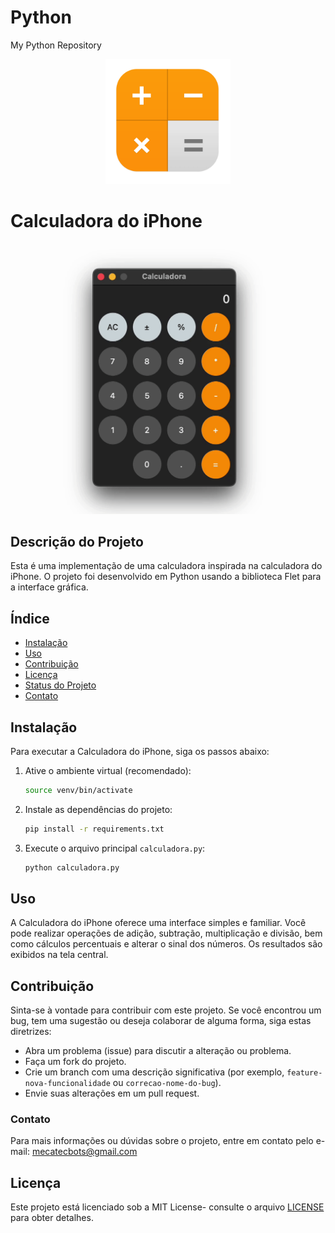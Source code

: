 # Python
My Python Repository  
<div style="text-align:center"><img alt='Logo' src="icone.png" width="200" height="200"></div>

# Calculadora do iPhone

![Calculadora do iPhone](calculadora.gif)

## Descrição do Projeto

Esta é uma implementação de uma calculadora inspirada na calculadora do iPhone. O projeto foi desenvolvido em Python usando a biblioteca Flet para a interface gráfica.

## Índice

- [Instalação](#instalação)
- [Uso](#uso)
- [Contribuição](#contribuição)
- [Licença](#licença)
- [Status do Projeto](#status-do-projeto)
- [Contato](#contato)

## Instalação

Para executar a Calculadora do iPhone, siga os passos abaixo:

1. Ative o ambiente virtual (recomendado):

   ```bash
   source venv/bin/activate
   ```

2. Instale as dependências do projeto:

   ```bash
   pip install -r requirements.txt
   ```

3. Execute o arquivo principal `calculadora.py`:

   ```bash
   python calculadora.py
   ```

## Uso

A Calculadora do iPhone oferece uma interface simples e familiar. Você pode realizar operações de adição, subtração, multiplicação e divisão, bem como cálculos percentuais e alterar o sinal dos números. Os resultados são exibidos na tela central.

## Contribuição

Sinta-se à vontade para contribuir com este projeto. Se você encontrou um bug, tem uma sugestão ou deseja colaborar de alguma forma, siga estas diretrizes:

- Abra um problema (issue) para discutir a alteração ou problema.
- Faça um fork do projeto.
- Crie um branch com uma descrição significativa (por exemplo, `feature-nova-funcionalidade` ou `correcao-nome-do-bug`).
- Envie suas alterações em um pull request.

### Contato

Para mais informações ou dúvidas sobre o projeto, entre em contato pelo e-mail: [mecatecbots@gmail.com](mailto:mecatecbots@gmail.com)

## Licença

Este projeto está licenciado sob a MIT License- consulte o arquivo [LICENSE](LICENSE) para obter detalhes.
